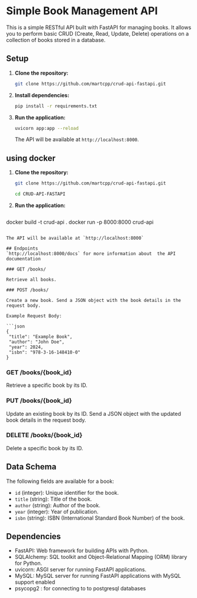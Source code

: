 # Simple Book Management API

This is a simple RESTful API built with FastAPI for managing books. It allows you to perform basic CRUD (Create, Read, Update, Delete) operations on a collection of books stored in a database.

## Setup

1. **Clone the repository:**

   ```bash
   git clone https://github.com/martcpp/crud-api-fastapi.git
   ```

2. **Install dependencies:**

   ```bash
   pip install -r requirements.txt
   ```

3. **Run the application:**

   ```bash
   uvicorn app:app --reload
   ```

   The API will be available at `http://localhost:8000`.

## using docker
1. **Clone the repository:**

   ```bash
   git clone https://github.com/martcpp/crud-api-fastapi.git
   ```
   ```bash
   cd CRUD-API-FASTAPI
   ```

2. **Run the application:**

   ```bash
docker build -t crud-api .
docker run -p 8000:8000 crud-api
   ```

   The API will be available at `http://localhost:8000`

## Endpoints
`http://localhost:8000/docs` for more information about  the API documentation

### GET /books/

Retrieve all books.

### POST /books/

Create a new book. Send a JSON object with the book details in the request body.

Example Request Body:

```json
{
    "title": "Example Book",
    "author": "John Doe",
    "year": 2024,
    "isbn": "978-3-16-148410-0"
}
```

### GET /books/{book_id}

Retrieve a specific book by its ID.

### PUT /books/{book_id}

Update an existing book by its ID. Send a JSON object with the updated book details in the request body.

### DELETE /books/{book_id}

Delete a specific book by its ID.

## Data Schema

The following fields are available for a book:

- `id` (integer): Unique identifier for the book.
- `title` (string): Title of the book.
- `author` (string): Author of the book.
- `year` (integer): Year of publication.
- `isbn` (string): ISBN (International Standard Book Number) of the book.

## Dependencies

- FastAPI: Web framework for building APIs with Python.
- SQLAlchemy: SQL toolkit and Object-Relational Mapping (ORM) library for Python.
- uvicorn: ASGI server for running FastAPI applications.
- MySQL: MySQL server for running FastAPI applications with MySQL support enabled
- psycopg2 : for connecting to to postgresql databases
